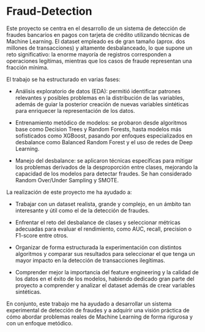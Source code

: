 # Fraud-Detection

Este proyecto se centra en el desarrollo de un sistema de detección de fraudes bancarios en pagos con tarjeta de crédito utilizando técnicas de Machine Learning. El dataset empleado es de gran tamaño (aprox. dos millones de transacciones) y altamente desbalanceado, lo que supone un reto significativo: la enorme mayoría de registros corresponden a operaciones legítimas, mientras que los casos de fraude representan una fracción mínima.

El trabajo se ha estructurado en varias fases:

- Análisis exploratorio de datos (EDA): permitió identificar patrones relevantes y posibles problemas en la distribución de las variables, además de guiar la posterior creación de nuevas variables sintéticas para enriquecer la representación de los datos.

- Entrenamiento metódico de modelos: se probaron desde algoritmos base como Decision Trees y Random Forests, hasta modelos más sofisticados como XGBoost, pasando por enfoques especializados en desbalance como Balanced Random Forest y el uso de redes de Deep Learning.

- Manejo del desbalance: se aplicaron técnicas específicas para mitigar los problemas derivados de la desproporción entre clases, mejorando la capacidad de los modelos para detectar fraudes. Se han considerado Random Over/Under Sampling y SMOTE.

La realización de este proyecto me ha ayudado a:

- Trabajar con un dataset realista, grande y complejo, en un ámbito tan interesante y útil como el de la detección de fraudes.

- Enfrentar el reto del desbalance de clases y seleccionar métricas adecuadas para evaluar el rendimiento, como AUC, recall, precision o F1-score entre otros.

- Organizar de forma estructurada la experimentación con distintos algoritmos y comparar sus resultados para seleccionar el que tenga un mayor impacto en la detección de transacciones ilegítimas.

- Comprender mejor la importancia del feature engineering y la calidad de los datos en el éxito de los modelos, habiendo dedicado gran parte del proyecto a comprender y analizar el dataset además de crear variables sintéticas.

En conjunto, este trabajo me ha ayudado a desarrollar un sistema experimental de detección de fraudes y a adquirir una visión práctica de cómo abordar problemas reales de Machine Learning de forma rigurosa y con un enfoque metódico.
